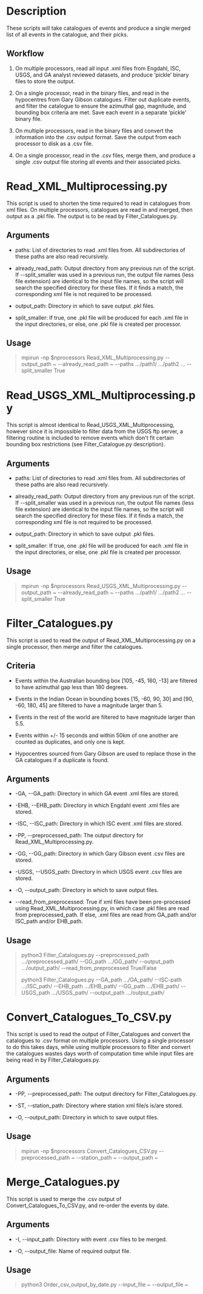 # Description
These scripts will take catalogues of events and produce a single merged list of all events in the catalogue, and their picks. 

Workflow
--------
1) On multiple processors, read all input .xml files from Engdahl, ISC, USGS, and GA analyst reviewed datasets, and produce ‘pickle’ binary files to store the output. 

2) On a single processor, read in the binary files, and read in the hypocentres from Gary Gibson catalogues. Filter out duplicate events, and filter the catalogue to ensure the azimuthal gap, magnitude, and bounding box criteria are met. Save each event in a separate ‘pickle’ binary file.

3) On multiple processors, read in the binary files and convert the information into the .csv output format. Save the output from each processor to disk as a .csv file.

4) On a single processor, read in the .csv files, merge them, and produce a single .csv output file storing all events and their associated picks.


# Read_XML_Multiprocessing.py
This script is used to shorten the time required to read in catalogues from xml files. On multiple processors, catalogues are read in and merged, then output as a .pkl file. The output is to be read by Filter_Catalogues.py.


Arguments
---------
- paths: List of directories to read .xml files from. All subdirectories of these paths are also read recursively.

- already_read_path: Output directory from any previous run of the script. If --split_smaller was used in a previous run, the output file names (less file extension) are identical to the input file names, so the script will search the specified directory for these files. If it finds a match, the corresponding xml file is not required to be processed.

- output_path: Directory in which to save output .pkl files.

- split_smaller: If true, one .pkl file will be produced for each .xml file in the input directories, or else, one .pkl file is created per processor.


Usage
-----
>
> mpirun -np $nprocessors Read_XML_Multiprocessing.py --output_path ~ --already_read_path ~ --paths .../path1/ .../path2 ... --split_smaller True
>


# Read_USGS_XML_Multiprocessing.py
This script is almost identical to Read_USGS_XML_Multiprocessing, however since it is impossible to filter data from the USGS ftp server, a filtering routine is included to remove events which don't fit certain bounding box restrictions (see Filter_Catalogue.py description).


Arguments
---------
- paths: List of directories to read .xml files from. All subdirectories of these paths are also read recursively.

- already_read_path: Output directory from any previous run of the script. If --split_smaller was used in a previous run, the output file names (less file extension) are identical to the input file names, so the script will search the specified directory for these files. If it finds a match, the corresponding xml file is not required to be processed.

- output_path: Directory in which to save output .pkl files.

- split_smaller: If true, one .pkl file will be produced for each .xml file in the input directories, or else, one .pkl file is created per processor.


Usage
-----
>
> mpirun -np $nprocessors Read_USGS_XML_Multiprocessing.py --output_path ~ --already_read_path ~ --paths .../path1/ .../path2 ... --split_smaller True
>


# Filter_Catalogues.py
This script is used to read the output of Read_XML_Multiprocessing.py on a single processor, then merge and filter the catalogues.


Criteria
--------
- Events within the Australian bounding box [105, -45, 160, -13] are filtered to have azimuthal gap less than 180 degrees.

- Events in the Indian Ocean in bounding boxes [15, -60, 90, 30] and [90, -60, 180, 45] are filtered to have a magnitude larger than 5.

- Events in the rest of the world are filtered to have magnitude larger than 5.5.

- Events within +/- 15 seconds and within 50km of one another are counted as duplicates, and only one is kept.

- Hypocentres sourced from Gary Gibson are used to replace those in the GA catalogues if a duplicate is found.


Arguments
---------
- -GA, --GA_path: Directory in which GA event .xml files are stored.

- -EHB, --EHB_path: Directory in which Engdahl event .xml files are stored.

- -ISC, --ISC_path: Directory in which ISC event .xml files are stored.

- -PP, --preprocessed_path: The output directory for Read_XML_Multiprocessing.py.

- -GG, --GG_path: Directory in which Gary Gibson event .csv files are stored.

- -USGS, --USGS_path: Directory in which USGS event .csv files are stored.

- -O, --output_path: Directory in which to save output files.

- --read_from_preprocessed: True if xml files have been pre-processed using Read_XML_Multiprocessing.py, in which case .pkl files are read from preprocessed_path. If else, .xml files are read from GA_path and/or ISC_path and/or EHB_path.


Usage
-----
>
> python3 Filter_Catalogues.py --preprocessed_path .../preprocessed_path/ --GG_path .../GG_path/ --output_path .../output_path/ --read_from_preprocessed True/False
> 
> python3 Filter_Catalogues.py --GA_path .../GA_path/ --ISC-path .../ISC_path/ --EHB_path .../EHB_path/ --GG_path .../EHB_path/ --USGS_path .../USGS_path/ --output_path .../output_path/ 
>


# Convert_Catalogues_To_CSV.py
This script is used to read the output of Filter_Catalogues and convert the catalogues to .csv format on multiple processors. Using a single processor to do this takes days, while using multiple processors to filter and convert the catalogues wastes days worth of computation time while input files are being read in by Filter_Catalogues.py.


Arguments
---------
- -PP, --preprocessed_path: The output directory for Filter_Catalogues.py.

- -ST, --station_path: Directory where station xml file/s is/are stored.

- -O, --output_path: Directory in which to save output files.


Usage
-----
>
> mpirun -np $nprocessors Convert_Catalogues_CSV.py --preprocessed_path ~ --station_path ~ --output_path ~
>


# Merge_Catalogues.py
This script is used to merge the .csv output of Convert_Catalogues_To_CSV.py, and re-order the events by date.


Arguments
---------
- -I, --input_path: Directory with event .csv files to be merged.

- -O, --output_file: Name of required output file.


Usage
-----
>
> python3 Order_csv_output_by_date.py --input_file ~ --output_file ~
>
